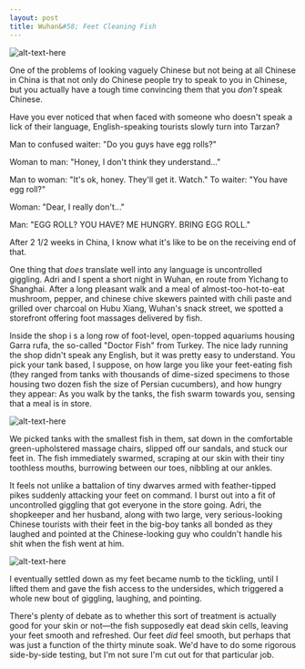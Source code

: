 ```yaml
---
layout: post
title: Wuhan&#58; Feet Cleaning Fish
---
```


![alt-text-here](http://kenjilopezalt.github.io/images/20140702-wuhan-feet-fish/20140702-wuhan-feet-fish-1.jpg "Wuhan Feet Fish")

One of the problems of looking vaguely Chinese but not being at all Chinese in China is that not only do Chinese people try to speak to you in Chinese, but you actually have a tough time convincing them that you <em>don't</em> speak Chinese.

Have you ever noticed that when faced with someone who doesn't speak a lick of their language, English-speaking tourists slowly turn into Tarzan?

Man to confused waiter: "Do you guys have egg rolls?"

Woman to man: "Honey, I don't think they understand..."

Man to woman: "It's ok, honey. They'll get it. Watch." To waiter: "You have egg roll?"

Woman: "Dear, I really don't..."

Man: "EGG ROLL? YOU HAVE? ME HUNGRY. BRING EGG ROLL."

After 2 1/2 weeks in China, I know what it's like to be on the receiving end of that.

One thing that <em>does</em> translate well into any language is uncontrolled giggling. Adri and I spent a short night in Wuhan, en route from Yichang to Shanghai. After a long pleasant walk and a meal of almost-too-hot-to-eat mushroom, pepper, and chinese chive skewers painted with chili paste and grilled over charcoal on Hubu Xiang, Wuhan's snack street, we spotted a storefront offering foot massages delivered by fish.

Inside the shop i s a long row of foot-level, open-topped aquariums housing Garra rufa, the so-called "Doctor Fish" from Turkey. The nice lady running the shop didn't speak any English, but it was pretty easy to understand. You pick your tank based, I suppose, on how large you like your feet-eating fish (they ranged from tanks with thousands of dime-sized specimens to those housing two dozen fish the size of Persian cucumbers), and how hungry they appear: As you walk by the tanks, the fish swarm towards you, sensing that a meal is in store.

![alt-text-here](http://kenjilopezalt.github.io/images/20140702-wuhan-feet-fish/20140702-wuhan-feet-fish-2.jpg "Wuhan Feet Fish")

We picked tanks with the smallest fish in them, sat down in the comfortable green-upholstered massage chairs, slipped off our sandals, and stuck our feet in. The fish immediately swarmed, scraping at our skin with their tiny toothless mouths, burrowing between our toes, nibbling at our ankles.

It feels not unlike a battalion of tiny dwarves armed with feather-tipped pikes suddenly attacking your feet on command. I burst out into a fit of uncontrolled giggling that got everyone in the store going. Adri, the shopkeeper and her husband, along with two large, very serious-looking Chinese tourists with their feet in the big-boy tanks all bonded as they laughed and pointed at the Chinese-looking guy who couldn't handle his shit when the fish went at him.

![alt-text-here](http://kenjilopezalt.github.io/images/20140702-wuhan-feet-fish/20140702-wuhan-feet-fish-3.jpg "Wuhan Feet Fish")

I eventually settled down as my feet became numb to the tickling, until I lifted them and gave the fish access to the undersides, which triggered a whole new bout of giggling, laughing, and pointing.

There's plenty of debate as to whether this sort of treatment is actually good for your skin or not&mdash;the fish supposedly eat dead skin cells, leaving your feet smooth and refreshed. Our feet <em>did</em> feel smooth, but perhaps that was just a function of the thirty minute soak. We'd have to do some rigorous side-by-side testing, but I'm not sure I'm cut out for that particular job.